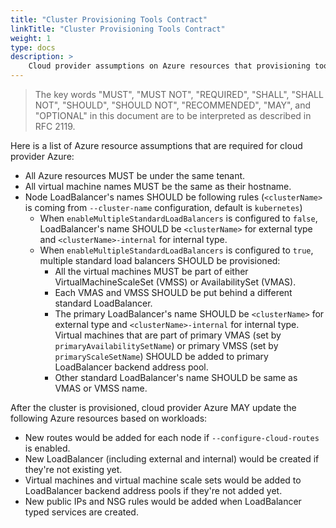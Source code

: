 ```yaml
---
title: "Cluster Provisioning Tools Contract"
linkTitle: "Cluster Provisioning Tools Contract"
weight: 1
type: docs
description: >
    Cloud provider assumptions on Azure resources that provisioning tools should follow.
---
```


> The key words "MUST", "MUST NOT", "REQUIRED", "SHALL", "SHALL NOT", "SHOULD", "SHOULD NOT", "RECOMMENDED",  "MAY", and "OPTIONAL" in this document are to be interpreted as described in RFC 2119.

Here is a list of Azure resource assumptions that are required for cloud provider Azure:

* All Azure resources MUST be under the same tenant.
* All virtual machine names MUST be the same as their hostname.
* Node LoadBalancer's names SHOULD be following rules (`<clusterName>` is coming from `--cluster-name` configuration, default is `kubernetes`)
  * When `enableMultipleStandardLoadBalancers` is configured to `false`, LoadBalancer's name SHOULD be `<clusterName>` for external type and `<clusterName>-internal` for internal type.
  * When `enableMultipleStandardLoadBalancers` is configured to `true`, multiple standard load balancers SHOULD be provisioned:
    * All the virtual machines MUST be part of either VirtualMachineScaleSet (VMSS) or AvailabilitySet (VMAS).
    * Each VMAS and VMSS SHOULD be put behind a different standard LoadBalancer.
    * The primary LoadBalancer's name SHOULD be `<clusterName>` for external type and `<clusterName>-internal` for internal type. Virtual machines that are part of primary VMAS (set by `primaryAvailabilitySetName`) or primary VMSS (set by `primaryScaleSetName`) SHOULD be added to primary LoadBalancer backend address pool.
    * Other standard LoadBalancer's name SHOULD be same as VMAS or VMSS name.

After the cluster is provisioned, cloud provider Azure MAY update the following Azure resources based on workloads:

* New routes would be added for each node if `--configure-cloud-routes` is enabled.
* New LoadBalancer (including external and internal) would be created if they're not existing yet.
* Virtual machines and virtual machine scale sets would be added to LoadBalancer backend address pools if they're not added yet.
* New public IPs and NSG rules would be added when LoadBalancer typed services are created.
